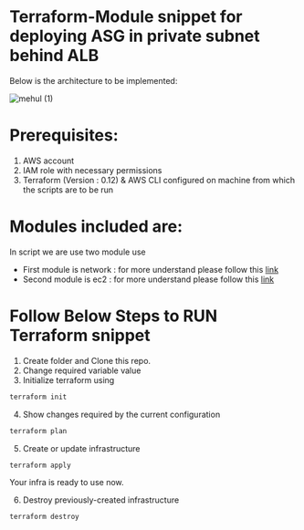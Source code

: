 # Terraform-Module snippet for deploying ASG in private subnet behind ALB 

Below is the architecture to be implemented:

![mehul (1)](https://user-images.githubusercontent.com/21075788/143733148-110023d5-792d-45ed-87ea-7eda1aacc488.png)

# Prerequisites:
1. AWS account
2. IAM role with necessary permissions
3. Terraform (Version : 0.12) & AWS CLI configured on machine from which the scripts are to be run 


# Modules included are:

In script we are use two module use
- First module is network : for more understand please follow this [link](https://github.com/mehulbudasna/Terraform-Module/blob/master/network/README.md)
- Second module is ec2 : for more understand please follow this [link](https://github.com/mehulbudasna/Terraform-Module/blob/master/ec2/README.md)

# Follow Below Steps to RUN Terraform snippet

1. Create folder and Clone this repo.
2. Change required variable value
3. Initialize terraform using 
```bash
terraform init
```
4. Show changes required by the current configuration 
```bash
terraform plan
```
5. Create or update infrastructure 
```bash
terraform apply
```
Your infra is ready to use now.

6. Destroy previously-created infrastructure 
```bash
terraform destroy
```
